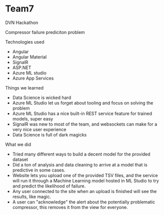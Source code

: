 # Team7

DVN Hackathon

Compressor failure prediciton problem

Technologies used
* Angular
* Angular Material
* SignalR
* ASP.NET
* Azure ML studio
* Azure App Services

Things we learned
* Data Science is wicked hard
* Azure ML Studio let us forget about tooling and focus on solving the problem
* Azure ML Studio has a nice built-in REST service feature for trained models, super easy
* SignalR was new to most of the team, and websockets can make for a very nice user experience
* Data Science is full of dark magicks

What we did
* Tried many different ways to build a decent model for the provided dataset
* Did a ton of analysis and data cleaning to arrive at a model that is predictive in some cases.
* Website lets you upload one of the provided TSV files, and the service will run it through a Machine Learning model hosted in ML Studio to try and predict the likelihood of failure.
* Any user connected to the site when an upload is finished will see the results, like magic.
* A user can "acknowledge" the alert about the potentially problematic compressor, this removes it from the view for everyone.

